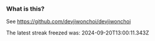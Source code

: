 
### What is this?

See https://github.com/devjiwonchoi/devjiwonchoi

The latest streak freezed was: 2024-09-20T13:00:11.343Z

